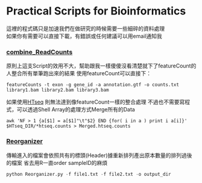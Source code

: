 Practical Scripts for Bioinformatics
==========

這裡的程式碼只是加速我們在做研究的時候需要一些細碎的資料處理   
如果你有需要可以直接下載，有錯誤或任何建議可以用email通知我


### [combine_ReadCounts](combine_ReadCounts.R)
原則上這支Script的效用不大，幫助跟我一樣傻傻沒看清楚就下了featureCount的人整合所有單筆跑出來的結果
使用featureCount可以直接下：    
```shell
featureCounts -t exon -g gene_id -a annotation.gtf -o counts.txt library1.bam library2.bam library3.bam
```


如果使用[HTseq](http://www-huber.embl.de/users/anders/HTSeq/doc/overview.html)
則無法達到像featureCount一樣的整合處理
不過也不需要寫程式，可以透過Shell Array的處理方式Merge所有的Data

```shell
awk 'NF > 1 {a[$1] = a[$1]"\t"$2} END {for( i in a ) print i a[i]}' $HTseq_DIR/*htseq.counts > Merged.htseq.counts
```

### [Reorganizer](Reorganizer.py)

傳輸進入的檔案會依照共有的標頭(Header)據重新排列產出原本數量的排列過後的檔案
省去用R一直order sampleID的麻煩

```python
python Reorganizer.py -f file1.txt -f file2.txt -o output_dir
```




